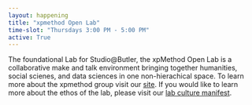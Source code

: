 ```yaml
---
layout: happening
title: "xpmethod Open Lab"
time-slot: "Thursdays 3:00 PM - 5:00 PM"
active: True
---
```


The foundational Lab for Studio@Butler, the xpMethod Open Lab is a collaborative make and talk environment bringing together humanities, social scienes, and data sciences in one non-hierachical space. To learn more about the xpmethod group visit our [site](http://xpmethod.plaintext.in/). If you would like to learn more about the ethos of the lab, please visit our [lab culture manifest](http://xpmethod.plaintext.in/lab-culture.html).